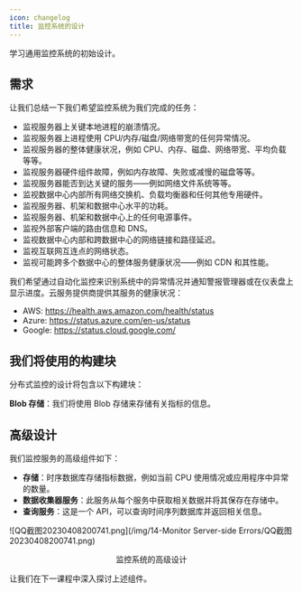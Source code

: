 ```yaml
---
icon: changelog
title: 监控系统的设计
---
```


学习通用监控系统的初始设计。

## 需求
让我们总结一下我们希望监控系统为我们完成的任务：

- 监视服务器上关键本地进程的崩溃情况。
- 监视服务器上进程使用 CPU/内存/磁盘/网络带宽的任何异常情况。
- 监视服务器的整体健康状况，例如 CPU、内存、磁盘、网络带宽、平均负载等等。
- 监视服务器硬件组件故障，例如内存故障、失败或减慢的磁盘等等。
- 监视服务器能否到达关键的服务——例如网络文件系统等等。
- 监视数据中心内部所有网络交换机、负载均衡器和任何其他专用硬件。
- 监视服务器、机架和数据中心水平的功耗。
- 监视服务器、机架和数据中心上的任何电源事件。
- 监视外部客户端的路由信息和 DNS。
- 监视数据中心内部和跨数据中心的网络链接和路径延迟。
- 监视互联网互连点的网络状态。
- 监视可能跨多个数据中心的整体服务健康状况——例如 CDN 和其性能。

我们希望通过自动化监控来识别系统中的异常情况并通知警报管理器或在仪表盘上显示进度。云服务提供商提供其服务的健康状况：

- AWS: https://health.aws.amazon.com/health/status
- Azure: https://status.azure.com/en-us/status
- Google: https://status.cloud.google.com/

## 我们将使用的构建块
分布式监控的设计将包含以下构建块：

**Blob 存储**：我们将使用 Blob 存储来存储有关指标的信息。

## 高级设计
我们监控服务的高级组件如下：

- **存储**：时序数据库存储指标数据，例如当前 CPU 使用情况或应用程序中异常的数量。
- **数据收集器服务**：此服务从每个服务中获取相关数据并将其保存在存储中。
- **查询服务**：这是一个 API，可以查询时间序列数据库并返回相关信息。

![QQ截图20230408200741.png](/img/14-Monitor Server-side Errors/QQ截图20230408200741.png)

<center>监控系统的高级设计</center>

让我们在下一课程中深入探讨上述组件。
